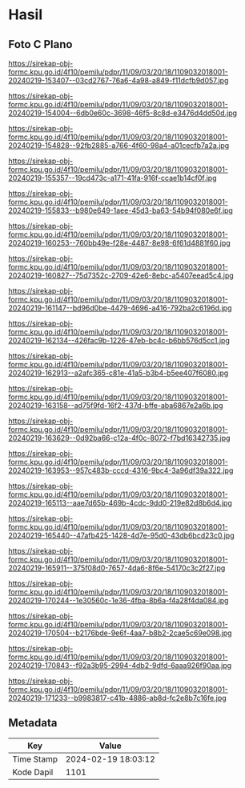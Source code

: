 # Hasil

## Foto C Plano

https://sirekap-obj-formc.kpu.go.id/4f10/pemilu/pdpr/11/09/03/20/18/1109032018001-20240219-153407--03cd2767-76a6-4a98-a849-f11dcfb9d057.jpg

https://sirekap-obj-formc.kpu.go.id/4f10/pemilu/pdpr/11/09/03/20/18/1109032018001-20240219-154004--6db0e60c-3698-46f5-8c8d-e3476d4dd50d.jpg

https://sirekap-obj-formc.kpu.go.id/4f10/pemilu/pdpr/11/09/03/20/18/1109032018001-20240219-154828--92fb2885-a766-4f60-98a4-a01cecfb7a2a.jpg

https://sirekap-obj-formc.kpu.go.id/4f10/pemilu/pdpr/11/09/03/20/18/1109032018001-20240219-155357--19cd473c-a171-41fa-916f-ccae1b14cf0f.jpg

https://sirekap-obj-formc.kpu.go.id/4f10/pemilu/pdpr/11/09/03/20/18/1109032018001-20240219-155833--b980e649-1aee-45d3-ba63-54b94f080e6f.jpg

https://sirekap-obj-formc.kpu.go.id/4f10/pemilu/pdpr/11/09/03/20/18/1109032018001-20240219-160253--760bb49e-f28e-4487-8e98-6f61d4881f60.jpg

https://sirekap-obj-formc.kpu.go.id/4f10/pemilu/pdpr/11/09/03/20/18/1109032018001-20240219-160827--75d7352c-2709-42e6-8ebc-a5407eead5c4.jpg

https://sirekap-obj-formc.kpu.go.id/4f10/pemilu/pdpr/11/09/03/20/18/1109032018001-20240219-161147--bd96d0be-4479-4696-a416-792ba2c6196d.jpg

https://sirekap-obj-formc.kpu.go.id/4f10/pemilu/pdpr/11/09/03/20/18/1109032018001-20240219-162134--426fac9b-1226-47eb-bc4c-b6bb576d5cc1.jpg

https://sirekap-obj-formc.kpu.go.id/4f10/pemilu/pdpr/11/09/03/20/18/1109032018001-20240219-162913--a2afc365-c81e-41a5-b3b4-b5ee407f6080.jpg

https://sirekap-obj-formc.kpu.go.id/4f10/pemilu/pdpr/11/09/03/20/18/1109032018001-20240219-163158--ad75f9fd-16f2-437d-bffe-aba6867e2a6b.jpg

https://sirekap-obj-formc.kpu.go.id/4f10/pemilu/pdpr/11/09/03/20/18/1109032018001-20240219-163629--0d92ba66-c12a-4f0c-8072-f7bd16342735.jpg

https://sirekap-obj-formc.kpu.go.id/4f10/pemilu/pdpr/11/09/03/20/18/1109032018001-20240219-163953--957c483b-cccd-4316-9bc4-3a96df39a322.jpg

https://sirekap-obj-formc.kpu.go.id/4f10/pemilu/pdpr/11/09/03/20/18/1109032018001-20240219-165113--aae7d65b-469b-4cdc-9dd0-219e82d8b6d4.jpg

https://sirekap-obj-formc.kpu.go.id/4f10/pemilu/pdpr/11/09/03/20/18/1109032018001-20240219-165440--47afb425-1428-4d7e-95d0-43db6bcd23c0.jpg

https://sirekap-obj-formc.kpu.go.id/4f10/pemilu/pdpr/11/09/03/20/18/1109032018001-20240219-165911--375f08d0-7657-4da6-8f6e-54170c3c2f27.jpg

https://sirekap-obj-formc.kpu.go.id/4f10/pemilu/pdpr/11/09/03/20/18/1109032018001-20240219-170244--1e30560c-1e36-4fba-8b6a-f4a28f4da084.jpg

https://sirekap-obj-formc.kpu.go.id/4f10/pemilu/pdpr/11/09/03/20/18/1109032018001-20240219-170504--b2176bde-9e6f-4aa7-b8b2-2cae5c69e098.jpg

https://sirekap-obj-formc.kpu.go.id/4f10/pemilu/pdpr/11/09/03/20/18/1109032018001-20240219-170843--f92a3b95-2994-4db2-9dfd-6aaa926f90aa.jpg

https://sirekap-obj-formc.kpu.go.id/4f10/pemilu/pdpr/11/09/03/20/18/1109032018001-20240219-171233--b9983817-c41b-4886-ab8d-fc2e8b7c16fe.jpg


## Metadata

| Key        | Value               |
| ---------- | ------------------- |
| Time Stamp | 2024-02-19 18:03:12 |
| Kode Dapil | 1101                |



